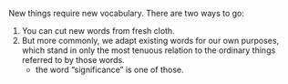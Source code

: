 
New things require new vocabulary. There are two ways to go:
1. You can cut new words from fresh cloth.
2. But more commonly, we adapt existing words for our own purposes, which stand in only the most tenuous relation to the ordinary things referred to by those words.
    - the word “significance” is one of those.
